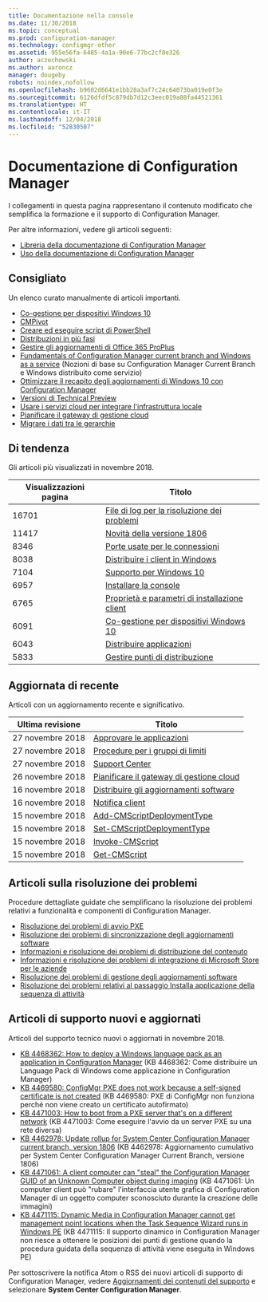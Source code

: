 ```yaml
---
title: Documentazione nella console
ms.date: 11/30/2018
ms.topic: conceptual
ms.prod: configuration-manager
ms.technology: configmgr-other
ms.assetid: 955e56fa-6485-4a1a-90e6-77bc2cf8e326
author: aczechowski
ms.author: aaroncz
manager: dougeby
robots: noindex,nofollow
ms.openlocfilehash: b9602d6641e1bb28a3af7c24c64073ba019e0f3e
ms.sourcegitcommit: 6126dfdf5c879db7d12c3eec019a88fa44521361
ms.translationtype: HT
ms.contentlocale: it-IT
ms.lasthandoff: 12/04/2018
ms.locfileid: "52830507"
---
```

<!-- 
- Feature 1357546
- This page displays in-console, under the Community workspace, Documentation node. 
- Don't use any relative links; must be full https://docs.microsoft.com and language neutral
- Process: https://microsoft.sharepoint.com/teams/ConfigMgr/Documents/ContentPub/Data%20collection%20process%20for%20Feature%201357546%20In-console%20documentation.docx?web=1
-->


# <a name="configuration-manager-documentation"></a>Documentazione di Configuration Manager
I collegamenti in questa pagina rappresentano il contenuto modificato che semplifica la formazione e il supporto di Configuration Manager. 

Per altre informazioni, vedere gli articoli seguenti:
- [Libreria della documentazione di Configuration Manager](https://docs.microsoft.com/sccm)  
- [Uso della documentazione di Configuration Manager](https://docs.microsoft.com/sccm/core/understand/use-docs)



## <a name="recommended"></a>Consigliato 
Un elenco curato manualmente di articoli importanti.

- [Co-gestione per dispositivi Windows 10](https://docs.microsoft.com/sccm/core/clients/manage/co-management-overview)  
- [CMPivot](https://docs.microsoft.com/sccm/core/servers/manage/cmpivot)  
- [Creare ed eseguire script di PowerShell](https://docs.microsoft.com/sccm/apps/deploy-use/create-deploy-scripts)  
- [Distribuzioni in più fasi](https://docs.microsoft.com/sccm/osd/deploy-use/create-phased-deployment-for-task-sequence)  
- [Gestire gli aggiornamenti di Office 365 ProPlus](https://docs.microsoft.com/sccm/sum/deploy-use/manage-office-365-proplus-updates)  
- [Fundamentals of Configuration Manager current branch and Windows as a service](https://docs.microsoft.com/sccm/core/understand/configuration-manager-and-windows-as-service) (Nozioni di base su Configuration Manager Current Branch e Windows distribuito come servizio)
- [Ottimizzare il recapito degli aggiornamenti di Windows 10 con Configuration Manager](https://docs.microsoft.com/sccm/sum/deploy-use/optimize-windows-10-update-delivery)
- [Versioni di Technical Preview](https://docs.microsoft.com/sccm/core/get-started/technical-preview)
- [Usare i servizi cloud per integrare l'infrastruttura locale](https://docs.microsoft.com/sccm/core/understand/use-cloud-services)
- [Pianificare il gateway di gestione cloud](https://docs.microsoft.com/sccm/core/clients/manage/plan-cloud-management-gateway)
- [Migrare i dati tra le gerarchie](https://docs.microsoft.com/sccm/core/migration/migrate-data-between-hierarchies)



## <a name="trending"></a>Di tendenza
Gli articoli più visualizzati in novembre 2018.

 | Visualizzazioni pagina | Titolo | 
 |------------|-------| 
 | 16701 | [File di log per la risoluzione dei problemi](https://docs.microsoft.com/sccm/core/plan-design/hierarchy/log-files) | 
 | 11417 | [Novità della versione 1806](https://docs.microsoft.com/sccm/core/plan-design/changes/whats-new-in-version-1806) | 
 | 8346 | [Porte usate per le connessioni](https://docs.microsoft.com/sccm/core/plan-design/hierarchy/ports) | 
 | 8038 | [Distribuire i client in Windows](https://docs.microsoft.com/sccm/core/clients/deploy/deploy-clients-to-windows-computers) | 
 | 7104 | [Supporto per Windows 10](https://docs.microsoft.com/sccm/core/plan-design/configs/support-for-windows-10) | 
 | 6957 | [Installare la console](https://docs.microsoft.com/sccm/core/servers/deploy/install/install-consoles) | 
 | 6765 | [Proprietà e parametri di installazione client](https://docs.microsoft.com/sccm/core/clients/deploy/about-client-installation-properties) | 
 | 6091 | [Co-gestione per dispositivi Windows 10](https://docs.microsoft.com/sccm/core/clients/manage/co-management-overview) | 
 | 6043 | [Distribuire applicazioni](https://docs.microsoft.com/sccm/apps/deploy-use/deploy-applications) | 
 | 5833 | [Gestire punti di distribuzione](https://docs.microsoft.com/sccm/core/servers/deploy/configure/install-and-configure-distribution-points) | 



## <a name="recently-updated"></a>Aggiornata di recente
Articoli con un aggiornamento recente e significativo.

 | Ultima revisione | Titolo | 
 |---------------|-------|
 | 27 novembre 2018 | [Approvare le applicazioni](https://docs.microsoft.com/sccm/apps/deploy-use/app-approval) | 
 | 27 novembre 2018 | [Procedure per i gruppi di limiti](https://docs.microsoft.com/sccm/core/servers/deploy/configure/boundary-group-procedures) | 
 | 27 novembre 2018 | [Support Center](https://docs.microsoft.com/sccm/core/support/support-center) | 
 | 26 novembre 2018 | [Pianificare il gateway di gestione cloud](https://docs.microsoft.com/sccm/core/clients/manage/cmg/plan-cloud-management-gateway) | 
 | 16 novembre 2018 | [Distribuire gli aggiornamenti software](https://docs.microsoft.com/sccm/sum/deploy-use/deploy-software-updates) | 
 | 16 novembre 2018 | [Notifica client](https://docs.microsoft.com/sccm/core/clients/manage/client-notification) | 
 | 15 novembre 2018 | [Add-CMScriptDeploymentType](https://docs.microsoft.com/powershell/module/configurationmanager/add-cmscriptdeploymenttype) | 
 | 15 novembre 2018 | [Set-CMScriptDeploymentType](https://docs.microsoft.com/powershell/module/configurationmanager/set-cmscriptdeploymenttype) | 
 | 15 novembre 2018 | [Invoke-CMScript](https://docs.microsoft.com/powershell/module/configurationmanager/invoke-cmscript) | 
 | 15 novembre 2018 | [Get-CMScript](https://docs.microsoft.com/powershell/module/configurationmanager/get-cmscript) | 



## <a name="troubleshooting-articles"></a>Articoli sulla risoluzione dei problemi
Procedure dettagliate guidate che semplificano la risoluzione dei problemi relativi a funzionalità e componenti di Configuration Manager.

- [Risoluzione dei problemi di avvio PXE](https://support.microsoft.com/help/10082)
- [Risoluzione dei problemi di sincronizzazione degli aggiornamenti software](https://support.microsoft.com/help/10059)
- [Informazioni e risoluzione dei problemi di distribuzione del contenuto](https://support.microsoft.com/help/4000401)
- [Informazioni e risoluzione dei problemi di integrazione di Microsoft Store per le aziende](https://support.microsoft.com/help/4010214)
- [Risoluzione dei problemi di gestione degli aggiornamenti software](https://support.microsoft.com/help/10680)
- [Risoluzione dei problemi relativi al passaggio Installa applicazione della sequenza di attività](https://support.microsoft.com/help/18408/)



## <a name="new-and-updated-support-articles"></a>Articoli di supporto nuovi e aggiornati
Articoli del supporto tecnico nuovi o aggiornati in novembre 2018.

- [KB 4468362: How to deploy a Windows language pack as an application in Configuration Manager](https://support.microsoft.com/help/4468362) (KB 4468362: Come distribuire un Language Pack di Windows come applicazione in Configuration Manager)
- [KB 4469580: ConfigMgr PXE does not work because a self-signed certificate is not created](https://support.microsoft.com/help/4469580/) (KB 4469580: PXE di ConfigMgr non funziona perché non viene creato un certificato autofirmato)
- [KB 4471003: How to boot from a PXE server that's on a different network](https://support.microsoft.com/help/4471003) (KB 4471003: Come eseguire l'avvio da un server PXE su una rete diversa)
- [KB 4462978: Update rollup for System Center Configuration Manager current branch, version 1806](https://support.microsoft.com/help/4462978) (KB 4462978: Aggiornamento cumulativo per System Center Configuration Manager Current Branch, versione 1806)
- [KB 4471061: A client computer can "steal" the Configuration Manager GUID of an Unknown Computer object during imaging](https://support.microsoft.com/help/4471061) (KB 4471061: Un computer client può "rubare" l'interfaccia utente grafica di Configuration Manager di un oggetto computer sconosciuto durante la creazione delle immagini)
- [KB 4471115: Dynamic Media in Configuration Manager cannot get management point locations when the Task Sequence Wizard runs in Windows PE](https://support.microsoft.com/help/4471115) (KB 4471115: Il supporto dinamico in Configuration Manager non riesce a ottenere le posizioni dei punti di gestione quando la procedura guidata della sequenza di attività viene eseguita in Windows PE)


Per sottoscrivere la notifica Atom o RSS dei nuovi articoli di supporto di Configuration Manager, vedere [Aggiornamenti dei contenuti del supporto](https://support.microsoft.com/help/4089498/) e selezionare **System Center Configuration Manager**.  
